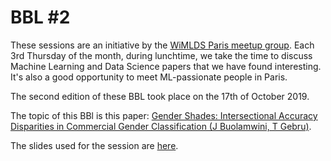 # BBL #2

These sessions are an initiative by the [WiMLDS Paris meetup group](https://www.meetup.com/Paris-Women-in-Machine-Learning-Data-Science). Each 3rd Thursday of the month, during lunchtime, we take the time to discuss Machine Learning and Data Science papers that we have found interesting. It's also a good opportunity to meet ML-passionate people in Paris.

The second edition of these BBL took place on the 17th of October 2019. 

The topic of this BBl is this paper: [Gender Shades: Intersectional Accuracy Disparities in Commercial Gender Classification (J Buolamwini, T Gebru)](Resources/gender_shades.pdf).

The slides used for the session are [here](slides).
